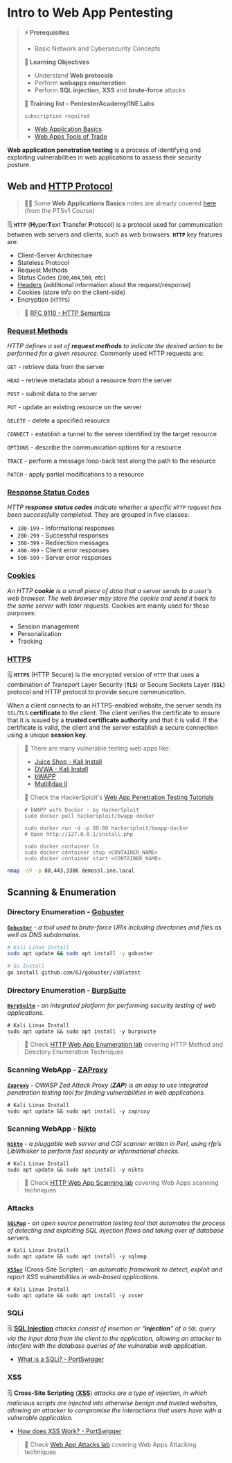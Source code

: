 # Intro to Web App Pentesting

> **⚡ Prerequisites**
>
> * Basic Network and Cybersecurity Concepts
>
> **📕 Learning Objectives**
>
> * Understand **Web protocols**
> * Perform **webapps enumeration**
> * Perform **SQL injection**, **XSS** and **brute-force** attacks
>
> **🔬 Training list - PentesterAcademy/INE Labs**
>
> `subscription required`
>
> * [Web Application Basics](https://attackdefense.com/listing?labtype=webapp-web-app-basics\&subtype=webapp-web-app-basics-getting-started)
> * [Web Apps Tools of Trade](https://attackdefense.com/listing?labtype=webapp-tools-of-trade\&subtype=webapp-tools-of-trade-getting-started)

**Web application penetration testing** is a process of identifying and exploiting vulnerabilities in web applications to assess their security posture.

## Web and [HTTP Protocol](https://developer.mozilla.org/en-US/docs/Web/HTTP) <a href="#web-and-http-protocol" id="web-and-http-protocol"></a>

> 🔗📝 Some **Web Applications Basics** notes are already covered [here](https://blog.syselement.com/ine/courses/ejpt/penetration-testing-prerequisites/web-applications) (from the PTSv1 Course)

🗒️ **`HTTP`** (**H**yper**T**ext **T**ransfer **P**rotocol) is a protocol used for communication between web servers and clients, such as web browsers. **`HTTP`** key features are:

* Client-Server Architecture
* Stateless Protocol
* Request Methods
* Status Codes (`200`,`404`,`500`, etc)
* [Headers](https://developer.mozilla.org/en-US/docs/Web/HTTP/Headers) (additional information about the request/response)
* Cookies (store info on the client-side)
* Encryption (`HTTPS`)

> 📌 [RFC 9110 - HTTP Semantics](https://httpwg.org/specs/rfc9110.html)

### [Request Methods](https://developer.mozilla.org/en-US/docs/Web/HTTP/Methods) <a href="#request-methods" id="request-methods"></a>

_HTTP defines a set of **request methods** to indicate the desired action to be performed for a given resource._ Commonly used HTTP requests are:

`GET` - retrieve data from the server

`HEAD` - retrieve metadata about a resource from the server

`POST` - submit data to the server

`PUT` - update an existing resource on the server

`DELETE` - delete a specified resource

`CONNECT` - establish a tunnel to the server identified by the target resource

`OPTIONS` - describe the communication options for a resource

`TRACE` - perform a message loop-back test along the path to the resource

`PATCH` - apply partial modifications to a resource

### [Response Status Codes](https://developer.mozilla.org/en-US/docs/Web/HTTP/Status) <a href="#response-status-codes" id="response-status-codes"></a>

_HTTP **response status codes** indicate whether a specific `HTTP` request has been successfully completed._ They are grouped in five classes:

* `100-199` - Informational responses
* `200-299` - Successful responses
* `300-399` - Redirection messages
* `400-499` - Client error responses
* `500-599` - Server error responses

### [Cookies](https://developer.mozilla.org/en-US/docs/Web/HTTP/Cookies) <a href="#cookies" id="cookies"></a>

_An HTTP **cookie** is a small piece of data that a server sends to a user's web browser. The web browser may store the cookie and send it back to the same server with later requests._ Cookies are mainly used for these purposes:

* Session management
* Personalization
* Tracking

### [HTTPS](https://developer.mozilla.org/en-US/docs/Glossary/HTTPS) <a href="#https" id="https"></a>

🗒️ **`HTTPS`** (HTTP Secure) is the encrypted version of `HTTP` that uses a combination of Transport Layer Security (**`TLS`**) or Secure Sockets Layer (**`SSL`**) protocol and HTTP protocol to provide secure communication.

When a client connects to an HTTPS-enabled website, the server sends its `SSL`/`TLS` **certificate** to the client. The client verifies the certificate to ensure that it is issued by a **trusted certificate authority** and that it is valid. If the certificate is valid, the client and the server establish a secure connection using a unique **session key**.

> 🔬 There are many vulnerable testing web apps like:
>
> * [Juice Shop - Kali Install](https://www.kali.org/tools/juice-shop/)
> * [DVWA - Kali Install](https://www.kali.org/tools/dvwa/)
> * [bWAPP](http://www.itsecgames.com/)
> * [Mutillidae II](https://github.com/webpwnized/mutillidae)
>
> 📝 Check the HackerSploit's [Web App Penetration Testing Tutorials](https://www.youtube.com/playlist?list=PLBf0hzazHTGO3EpGAs718LvLsiMIv9dSC)

> ```
> # bWAPP with Docker - by HackerSploit
> sudo docker pull hackersploit/bwapp-docker
>
> sudo docker run -d -p 80:80 hackersploit/bwapp-docker
> # Open http://127.0.0.1/install.php
>
> sudo docker container ls
> sudo docker container stop <CONTAINER_NAME>
> sudo docker container start <CONTAINER_NAME>
> ```

```bash
nmap -sV -p 80,443,3306 demossl.ine.local
```

## Scanning & Enumeration <a href="#scanning-and-enumeration" id="scanning-and-enumeration"></a>

### Directory Enumeration - [Gobuster](https://github.com/OJ/gobuster) <a href="#directory-enumeration-gobuster" id="directory-enumeration-gobuster"></a>

[**`Gobuster`**](https://www.kali.org/tools/gobuster/) - _a tool used to brute-force URIs including directories and files as well as DNS subdomains._

```bash
# Kali Linux Install
sudo apt update && sudo apt install -y gobuster

# Go Install
go install github.com/OJ/gobuster/v3@latest
```

### Directory Enumeration - [BurpSuite](https://portswigger.net/burp/documentation/desktop) <a href="#directory-enumeration-burpsuite" id="directory-enumeration-burpsuite"></a>

[**`BurpSuite`**](https://www.kali.org/tools/burpsuite/) - _an integrated platform for performing security testing of web applications._

```
# Kali Linux Install
sudo apt update && sudo apt install -y burpsuite
```

> 🔬 Check [HTTP Web App Enumeration lab](https://blog.syselement.com/ine/courses/ejpt/webapp-penetration-testing/1-webapp-http/http-enum) covering HTTP Method and Directory Enumeration Techniques

### Scanning WebApp - [ZAProxy](https://www.zaproxy.org/) <a href="#scanning-webapp-zaproxy" id="scanning-webapp-zaproxy"></a>

[**`Zaproxy`**](https://www.kali.org/tools/zaproxy/) - _OWASP Zed Attack Proxy (**ZAP**) is an easy to use integrated penetration testing tool for finding vulnerabilities in web applications._

```
# Kali Linux Install
sudo apt update && sudo apt install -y zaproxy
```

### Scanning WebApp - [Nikto](https://github.com/sullo/nikto) <a href="#scanning-webapp-nikto" id="scanning-webapp-nikto"></a>

[**`Nikto`**](https://www.kali.org/tools/nikto/) - _a pluggable web server and CGI scanner written in Perl, using rfp’s LibWhisker to perform fast security or informational checks._

```
# Kali Linux Install
sudo apt update && sudo apt install -y nikto
```

> 🔬 Check [HTTP Web App Scanning lab](https://blog.syselement.com/ine/courses/ejpt/webapp-penetration-testing/1-webapp-http/webapp-scan) covering Web Apps scanning techniques

### Attacks <a href="#attacks" id="attacks"></a>

[**`SQLMap`**](https://www.kali.org/tools/sqlmap/) - _an open source penetration testing tool that automates the process of detecting and exploiting SQL injection flaws and taking over of database servers._

```
# Kali Linux Install
sudo apt update && sudo apt install -y sqlmap
```

[**`XSSer`**](https://www.kali.org/tools/xsser/) (Cross-Site Scripter) - _an automatic framework to detect, exploit and report XSS vulnerabilities in web-based applications._

```
# Kali Linux Install
sudo apt update && sudo apt install -y xsser
```

### SQLi <a href="#sqli" id="sqli"></a>

🗒️ [**SQL Injection**](https://owasp.org/www-community/attacks/SQL\_Injection) _attacks consist of insertion or “**injection**” of a `SQL` query via the input data from the client to the application, allowing an attacker to interfere with the database queries of the vulnerable web application._

* [What is a SQLi? - PortSwigger](https://portswigger.net/web-security/sql-injection)

### XSS <a href="#xss" id="xss"></a>

🗒️ **Cross-Site Scripting** ([**XSS**](https://owasp.org/www-community/attacks/xss/)) _attacks are a type of injection, in which malicious scripts are injected into otherwise benign and trusted websites, allowing an attacker to compromise the interactions that users have with a vulnerable application._

* [How does XSS Work? - PortSwigger](https://portswigger.net/web-security/cross-site-scripting)

> 🔬 Check [Web App Attacks lab](https://blog.syselement.com/ine/courses/ejpt/webapp-penetration-testing/1-webapp-http/webapp-attacks) covering Web Apps Attacking techniques
